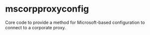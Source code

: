 # mscorpproxyconfig
Core code to provide a method for Microsoft-based configuration to connect to a corporate proxy.
